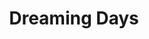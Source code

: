 ---
layout: holo9song
title: "Dreaming Days"
songno: 8
thumbfile: "08_dreamingdays"

streamlink: "https://hip.streamlink.to/DreamingDays"
nyaaid: "https://nyaa.si/view/1340649"
yt_playlistid: "OLAK5uy_nqikSO0N-mYg87gNtaGgsBB51dVpKPzKs"

info:
    title: "Dreaming Days"
    singer: "Natsuiro Matsuri, Murasaki Shion, Oozora Subaru, Usada Pekora, Amane Kanata, Shirakami Fubuki, Yuzuki Choco, Nakiri Ayame, Houshou Marine"
    lyrics: "本多友紀 (Arte Refact)"
    composer: "本多友紀 (Arte Refact), 酒井拓也 (Arte Refact)"
    arranger: "本多友紀 (Arte Refact), 酒井拓也 (Arte Refact)"
---